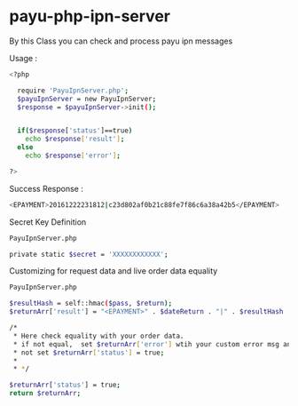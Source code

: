 # payu-php-ipn-server

By this Class you can check and process payu ipn messages


Usage : 

```sh
<?php 

  require 'PayuIpnServer.php';
  $payuIpnServer = new PayuIpnServer;
  $response = $payuIpnServer->init();


  if($response['status']==true)
    echo $response['result'];
  else
    echo $response['error'];

?>
```

Success Response : 
```sh
<EPAYMENT>20161222231812|c23d802af0b21c88fe7f86c6a38a42b5</EPAYMENT>
```


Secret Key Definition 
```sh
PayuIpnServer.php
```

```sh
private static $secret = 'XXXXXXXXXXXX';
```

Customizing for request data and live order data equality

```sh
PayuIpnServer.php
```
```sh
$resultHash = self::hmac($pass, $return);
$returnArr['result'] = "<EPAYMENT>" . $dateReturn . "|" . $resultHash . "</EPAYMENT>";

/*
 * Here check equality with your order data. 
 * if not equal,  set $returnArr['error'] wtih your custom error msg and 
 * not set $returnArr['status'] = true;
 * 
 * */

$returnArr['status'] = true;
return $returnArr;
```
